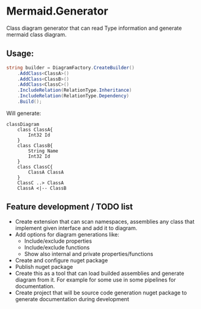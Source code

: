 # Mermaid.Generator

Class diagram generator that can read Type information and generate mermaid class diagram. 

## Usage:

```csharp
string builder = DiagramFactory.CreateBuilder()
    .AddClass<ClassA>()
    .AddClass<ClassB>()
    .AddClass<ClassC>()
    .IncludeRelation(RelationType.Inheritance)
    .IncludeRelation(RelationType.Dependency)
    .Build();
```

Will generate:

```mermaid
classDiagram
	class ClassA{
		Int32 Id
	}
	class ClassB{
		String Name
		Int32 Id
	}
	class ClassC{
		ClassA ClassA
	}
	ClassC ..> ClassA
	ClassA <|-- ClassB
```

## Feature development / TODO list

* Create extension that can scan namespaces, assemblies any class that implement given interface and add it to diagram. 
* Add options for diagram generations like:
  * Include/exclude properties
  * Include/exclude functions
  * Show also internal and private properties/functions
* Create and configure nuget package
* Publish nuget package
* Create this as a tool that can load builded assemblies and generate diagram from it. For example for some use in some pipelines for documentation. 
* Create project that will be source code generation nuget package to generate documentation during development 